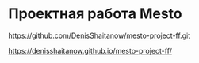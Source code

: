# Проектная работа Mesto
https://github.com/DenisShaitanow/mesto-project-ff.git


https://denisshaitanow.github.io/mesto-project-ff/
